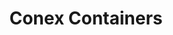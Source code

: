 ---
title: "Conex Containers"
description: "When you need serious protection for serious materials. These self-powered units deliver complete climate protection for everything inside."
image: "../../assets/images/equipment/containers/climate-controlled-container.PNG"
features:
  - "Live dashboards, text message/email alerts, and HD cameras"
  - "Zero reliance on site utilities or half-wired temp poles"
  - "Lock temps and humidity to spec with precision control"
  - "Mobile storage trims handling, warehousing, and damage expenses"
specifications:
  - label: "Length"
    value: "20 ft or 40 ft"
  - label: "Height"
    value: "Low box 8 ft or High box 9 ft 6 in"
  - label: "Width"
    value: "8 ft"
  - label: "Power"
    value: "On-board generator with backup generator and shore-power option"
  - label: "Climate Control"
    value: "Commercial-grade HVAC with humidity control"
order_button_text: "Get Container Quote"
--- 
